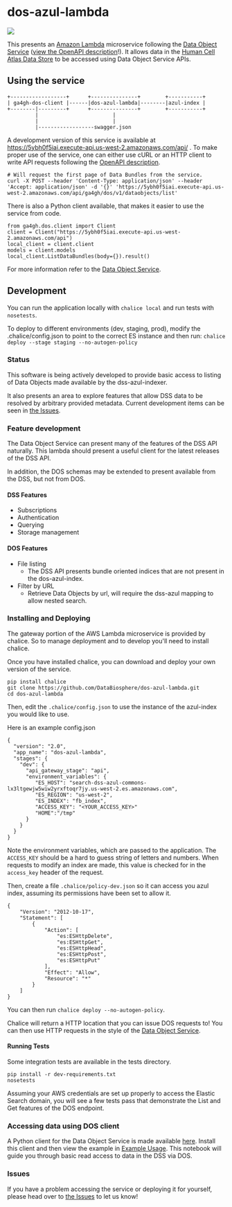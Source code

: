 # dos-azul-lambda

<img src="https://travis-ci.org/DataBiosphere/dos-azul-lambda.svg?branch=master" />

This presents an [Amazon Lambda](https://aws.amazon.com/lambda/) microservice
following the [Data Object Service](https://github.com/ga4gh/data-object-service-schemas) ([view the OpenAPI description](https://ga4gh.github.io/data-object-service-schemas/)!).
It allows data in the [Human Cell Atlas Data Store](https://github.com/HumanCellAtlas/data-store)
to be accessed using Data Object Service APIs.

## Using the service

```
+------------------+      +---------------+        +-----------+
| ga4gh-dos-client |------|dos-azul-lambda|--------|azul-index |
+--------|---------+      +---------------+        +-----------+
         |                        |
         |                        |
         |------------------swagger.json
```


A development version of this service is available at https://5ybh0f5iai.execute-api.us-west-2.amazonaws.com/api/ .
To make proper use of the service, one can either use cURL or an HTTP client to write API requests
following the [OpenAPI description](https://5ybh0f5iai.execute-api.us-west-2.amazonaws.com/api/swagger.json).

```
# Will request the first page of Data Bundles from the service.
curl -X POST --header 'Content-Type: application/json' --header 'Accept: application/json' -d '{}' 'https://5ybh0f5iai.execute-api.us-west-2.amazonaws.com/api/ga4gh/dos/v1/dataobjects/list'
```

There is also a Python client available, that makes it easier to use the service from code.

```
from ga4gh.dos.client import Client
client = Client("https://5ybh0f5iai.execute-api.us-west-2.amazonaws.com/api")
local_client = client.client
models = client.models
local_client.ListDataBundles(body={}).result()
```

For more information refer to the [Data Object Service](https://github.com/ga4gh/data-object-service-schemas).

## Development

You can run the application locally with `chalice local` and run tests with `nosetests`.

To deploy to different environments (dev, staging, prod), modify the .chalice/config.json to point to the correct ES instance 
and then run: `chalice deploy --stage staging --no-autogen-policy`

### Status

This software is being actively developed to provide basic access to listing of
Data Objects made available by the dss-azul-indexer.

It also presents an area to explore features that allow DSS data to be resolved
by arbitrary provided metadata. Current development items can be seen in [the Issues](https://github.com/DataBiosphere/dos-azul-lambda/issues).

### Feature development

The Data Object Service can present many of the features of the DSS API naturally. This
lambda should present a useful client for the latest releases of the DSS API.

In addition, the DOS schemas may be extended to present available from the DSS, but
not from DOS.

#### DSS Features

* Subscriptions
* Authentication
* Querying
* Storage management

#### DOS Features

* File listing
  *  The DSS API presents bundle oriented indices that are not present in the dos-azul-index.
* Filter by URL
  *  Retrieve Data Objects by url, will require the dss-azul mapping to allow nested search.

### Installing and Deploying

The gateway portion of the AWS Lambda microservice is provided by chalice. So to manage
deployment and to develop you'll need to install chalice.

Once you have installed chalice, you can download and deploy your own version of the
service.

```
pip install chalice
git clone https://github.com/DataBiosphere/dos-azul-lambda.git
cd dos-azul-lambda
```

Then, edit the `.chalice/config.json` to use the instance of the azul-index you would like to use.

Here is an example config.json

```
{
  "version": "2.0",
  "app_name": "dos-azul-lambda",
  "stages": {
    "dev": {
      "api_gateway_stage": "api",
      "environment_variables": {
         "ES_HOST": "search-dss-azul-commons-lx3ltgewjw5wiw2yrxftoqr7jy.us-west-2.es.amazonaws.com",
         "ES_REGION": "us-west-2",
         "ES_INDEX": "fb_index",
         "ACCESS_KEY": "<YOUR_ACCESS_KEY>"
         "HOME":"/tmp"
      }
    }
  }
}
```

Note the environment variables, which are passed to the application. The `ACCESS_KEY`
should be a hard to guess string of letters and numbers. When requests to modify
an index are made, this value is checked for in the `access_key` header of the request.

Then, create a file `.chalice/policy-dev.json` so it can access you azul index, assuming its
permissions have been set to allow it.

```
{
    "Version": "2012-10-17",
    "Statement": [
        {
            "Action": [
                "es:ESHttpDelete",
                "es:ESHttpGet",
                "es:ESHttpHead",
                "es:ESHttpPost",
                "es:ESHttpPut"
            ],
            "Effect": "Allow",
            "Resource": "*"
        }
    ]
}
```

You can then run `chalice deploy --no-autogen-policy`.

Chalice will return a HTTP location that you can issue DOS requests to! You can then use
HTTP requests in the style of the [Data Object Service](https://ga4gh.github.io/data-object-service-schemas).

#### Running Tests

Some integration tests are available in the tests directory.

```
pip install -r dev-requirements.txt
nosetests
```

Assuming your AWS credentials are set up properly to access the Elastic Search
domain, you will see a few tests pass that demonstrate the List and Get
features of the DOS endpoint.

### Accessing data using DOS client

A Python client for the Data Object Service is made available [here](https://github.com/ga4gh/data-object-service-schemas/blob/master/python/ga4gh/dos/client.py).
Install this client and then view the example in [Example Usage](https://github.com/DataBiosphere/dos-azul-lambda/blob/master/example-usage.ipynb).
This notebook will guide you through basic read access to data in the DSS via DOS.

### Issues

If you have a problem accessing the service or deploying it for yourself, please head
over to [the Issues](https://github.com/DataBiosphere/dos-azul-lambda/issues) to let us know!
